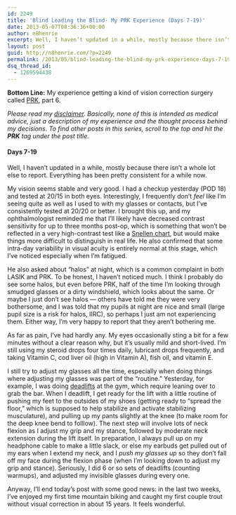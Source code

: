 ```yaml
---
id: 2249
title: 'Blind Leading the Blind- My PRK Experience (Days 7-19)'
date: 2013-05-07T08:36:36+00:00
author: n8henrie
excerpt: Well, I haven’t updated in a while, mostly because there isn’t a whole lot else to report. Everything has been pretty consistent for a while now.
layout: post
guid: http://n8henrie.com/?p=2249
permalink: /2013/05/blind-leading-the-blind-my-prk-experience-days-7-19/
dsq_thread_id:
  - 1269594438
---
```

**Bottom Line:** My experience getting a kind of vision correction surgery called <a target="_blank" href="http://en.wikipedia.org/wiki/Photorefractive_keratectomy" title="Photorefractive keratectomy - Wikipedia, the free encyclopedia">PRK</a>, part 6. <!--more-->

_Please read my [disclaimer](http://n8henrie.com/disclaimer). Basically, none of this is intended as medical advice, just a description of my experience and the thought process behind my decisions. To find other posts in this series, scroll to the top and hit the **PRK** tag under the post title._

#### Days 7-19

Well, I haven&#8217;t updated in a while, mostly because there isn&#8217;t a whole lot else to report. Everything has been pretty consistent for a while now.

My vision seems stable and very good. I had a checkup yesterday (POD 18) and tested at 20/15 in both eyes. Interestingly, I frequently don&#8217;t _feel_ like I&#8217;m seeing quite as well as I used to with my glasses or contacts, but I&#8217;ve consistently tested at 20/20 or better. I brought this up, and my ophthalmologist reminded me that I&#8217;ll likely have decreased contrast sensitivity for up to three months post-op, which is something that won&#8217;t be reflected in a very high-contrast test like a <a target="_blank" href="http://en.wikipedia.org/wiki/Snellen_chart" title="Snellen chart">Snellen chart</a>, but would make things more difficult to distinguish in real life. He also confirmed that some intra-day variability in visual acuity is entirely normal at this stage, which I&#8217;ve noticed especially when I&#8217;m fatigued.

He also asked about &#8220;halos&#8221; at night, which is a common complaint in both LASIK and PRK. To be honest, I haven&#8217;t noticed much. I think I probably do see some halos, but even before PRK, half of the time I&#8217;m looking through smudged glasses or a dirty windshield, which looks about the same. Or maybe I just don&#8217;t see halos &#8212; others have told me they were very bothersome, and I was told that my pupils at night are nice and small (large pupil size is a risk for halos, IIRC), so perhaps I just am not experiencing them. Either way, I&#8217;m very happy to report that they aren&#8217;t bothering me.

As far as pain, I&#8217;ve had hardly any. My eyes occasionally sting a bit for a few minutes without a clear reason why, but it&#8217;s usually mild and short-lived. I&#8217;m still using my steroid drops four times daily, lubricant drops frequently, and taking Vitamin C, cod liver oil (high in Vitamin A), fish oil, and vitamin E.

I still try to adjust my glasses all the time, especially when doing things where adjusting my glasses was part of the &#8220;routine.&#8221; Yesterday, for example, I was doing <a target="_blank" href="http://www.exrx.net/WeightExercises/ErectorSpinae/BBDeadlift.html" title="Barbell Deadlift - ExRx.net">deadlifts</a> at the gym, which require leaning over to grab the bar. When I deadlift, I get ready for the lift with a little routine of pushing my feet to the outsides of my shoes (getting ready to &#8220;spread the floor,&#8221; which is supposed to help stabilize and activate stabilizing musculature), and pulling up my pants slightly at the knee (to make room for the deep knee bend to folllow). The next step will involve lots of neck flexion as I adjust my grip and my stance, followed by moderate neck extension during the lift itself. In preparation, I always pull up on my headphone cable to make a little slack, or else my earbuds get pulled out of my ears when I extend my neck, and I _push my glasses up_ so they don&#8217;t fall off my face during the flexion phase (when I&#8217;m looking down to adjust my grip and stance). Seriously, I did 6 or so sets of deadlifts (counting warmups), and adjusted my invisible glasses during every one.

Anyway, I&#8217;ll end today&#8217;s post with some good news: in the last two weeks, I&#8217;ve enjoyed my first time mountain biking and caught my first couple trout without visual correction in about 15 years. It feels wonderful.